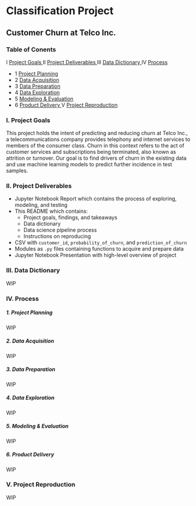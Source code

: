 # Classification Project


## Customer Churn at Telco Inc.

### Table of Conents

I       [ Project Goals ](https://github.com/ray-zapata/project_classification_telco#i-project-goals)
II      [ Project Deliverables ](https://github.com/ray-zapata/project_classification_telco#ii-project-deliverables)
III     [ Data Dictionary ](https://github.com/ray-zapata/project_classification_telco#iii-data-dictionary)
IV      [ Process ](https://github.com/ray-zapata/project_classification_telco#iv-process)
- 1     [ Project Planning ](https://github.com/ray-zapata/project_classification_telco#1-project-planning)
- 2     [ Data Acquisition ](https://github.com/ray-zapata/project_classification_telco#2-data-acquisition)
- 3     [ Data Preparation ](https://github.com/ray-zapata/project_classification_telco#3-data-preparation)
- 4     [ Data Exploration ](https://github.com/ray-zapata/project_classification_telco#4-data-exploration)
- 5     [ Modeling & Evaluation ](https://github.com/ray-zapata/project_classification_telco#5-modeling--evaluation)
- 6     [ Product Delivery ](https://github.com/ray-zapata/project_classification_telco#6-product-delivery)
V       [ Project Reproduction ](https://github.com/ray-zapata/project_classification_telco#v-project-reproduction)

### I. Project Goals

This project holds the intent of predicting and reducing churn at Telco Inc., a telecommunications company provides telephony and internet services to members of the consumer class. Churn in this context refers to the act of customer services and subscriptions being terminated, also known as attrition or turnover. Our goal is to find drivers of churn in the existing data and use machine learning models to predict further incidence in test samples.

### II. Project Deliverables

- Jupyter Notebook Report which contains the process of exploring, modeling, and testing
- This README which contains:
  + Project goals, findings, and takeaways
  + Data dictionary
  + Data science pipeline process
  + Instructions on reproducing
- CSV with `customer_id`, `probability_of_churn`, and `prediction_of_churn`
- Modules as `.py` files containing functions to acquire and prepare data
- Jupyter Notebook Presentation with high-level overview of project

### III. Data Dictionary

WIP

### IV. Process

##### 1. Project Planning

WIP

##### 2. Data Acquisition

WIP

##### 3. Data Preparation

WIP

##### 4. Data Exploration

WIP

##### 5. Modeling & Evaluation

WIP

##### 6. Product Delivery

WIP

### V. Project Reproduction

WIP